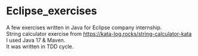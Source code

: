 # Eclipse_exercises
A few exercises written in Java for Eclipse company internship.  
String calculator exercise from https://kata-log.rocks/string-calculator-kata  
I used Java 17 & Maven.  
It was written in TDD cycle.  
